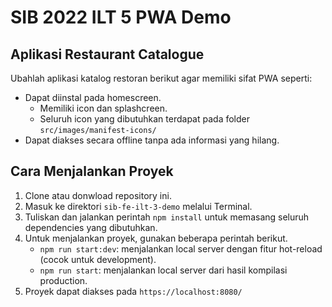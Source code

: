 # SIB 2022 ILT 5 PWA Demo

## Aplikasi Restaurant Catalogue
Ubahlah aplikasi katalog restoran berikut agar memiliki sifat PWA seperti:
* Dapat diinstal pada homescreen.
  * Memiliki icon dan splashcreen.
  * Seluruh icon yang dibutuhkan terdapat pada folder `src/images/manifest-icons/`
* Dapat diakses secara offline tanpa ada informasi yang hilang.

## Cara Menjalankan Proyek
1. Clone atau donwload repository ini.
2. Masuk ke direktori `sib-fe-ilt-3-demo` melalui Terminal.
3. Tuliskan dan jalankan perintah `npm install` untuk memasang seluruh dependencies yang dibutuhkan.
4. Untuk menjalankan proyek, gunakan beberapa perintah berikut.
   * `npm run start:dev`: menjalankan local server dengan fitur hot-reload (cocok untuk development).
   * `npm run start`: menjalankan local server dari hasil kompilasi production.
5. Proyek dapat diakses pada `https://localhost:8080/`
